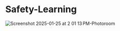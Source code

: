 # Safety-Learning

![Screenshot 2025-01-25 at 2 01 13 PM-Photoroom](https://github.com/user-attachments/assets/472525f3-7d02-4d24-afb6-2beb541412c1)
